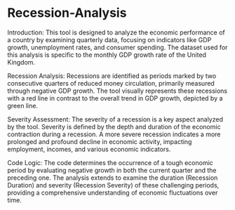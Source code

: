 # Recession-Analysis
Introduction:
This tool is designed to analyze the economic performance of a country by examining quarterly data, focusing on indicators like GDP growth, unemployment rates, and consumer spending. The dataset used for this analysis is specific to the monthly GDP growth rate of the United Kingdom.

Recession Analysis:
Recessions are identified as periods marked by two consecutive quarters of reduced money circulation, primarily measured through negative GDP growth. The tool visually represents these recessions with a red line in contrast to the overall trend in GDP growth, depicted by a green line.

Severity Assessment:
The severity of a recession is a key aspect analyzed by the tool. Severity is defined by the depth and duration of the economic contraction during a recession. A more severe recession indicates a more prolonged and profound decline in economic activity, impacting employment, incomes, and various economic indicators.

Code Logic:
The code determines the occurrence of a tough economic period by evaluating negative growth in both the current quarter and the preceding one. The analysis extends to examine the duration (Recession Duration) and severity (Recession Severity) of these challenging periods, providing a comprehensive understanding of economic fluctuations over time.
